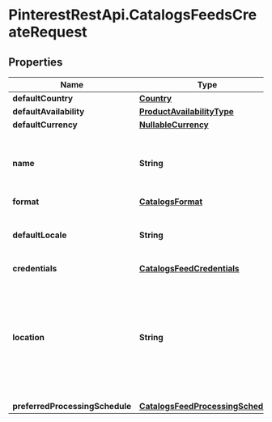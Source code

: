 # PinterestRestApi.CatalogsFeedsCreateRequest

## Properties

Name | Type | Description | Notes
------------ | ------------- | ------------- | -------------
**defaultCountry** | [**Country**](Country.md) |  | [optional] 
**defaultAvailability** | [**ProductAvailabilityType**](ProductAvailabilityType.md) |  | [optional] 
**defaultCurrency** | [**NullableCurrency**](NullableCurrency.md) |  | [optional] 
**name** | **String** | A human-friendly name associated to a given feed. | 
**format** | [**CatalogsFormat**](CatalogsFormat.md) |  | 
**defaultLocale** | **String** | The locale used within a feed for product descriptions. | [optional] 
**credentials** | [**CatalogsFeedCredentials**](CatalogsFeedCredentials.md) |  | [optional] 
**location** | **String** | The URL where a feed is available for download. This URL is what Pinterest will use to download a feed for processing. | 
**preferredProcessingSchedule** | [**CatalogsFeedProcessingSchedule**](CatalogsFeedProcessingSchedule.md) |  | [optional] 


